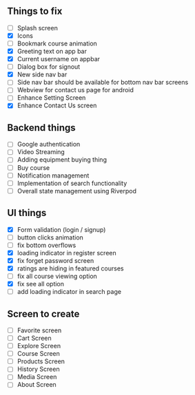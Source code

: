 ## Things to fix

- [ ] Splash screen
- [x] Icons
- [ ] Bookmark course animation
- [x] Greeting text on app bar
- [x] Current username on appbar
- [ ] Dialog box for signout
- [x] New side nav bar
- [ ] Side nav bar should be available for bottom nav bar screens
- [ ] Webview for contact us page for android
- [ ] Enhance Setting Screen
- [x] Enhance Contact Us screen

## Backend things

- [ ] Google authentication
- [ ] Video Streaming
- [ ] Adding equipment buying thing
- [ ] Buy course
- [ ] Notification management
- [ ] Implementation of search functionality
- [ ] Overall state management using Riverpod

## UI things

- [x] Form validation (login / signup)
- [ ] button clicks animation
- [ ] fix bottom overflows
- [x] loading indicator in register screen
- [x] fix forget password screen
- [x] ratings are hiding in featured courses
- [ ] fix all course viewing option
- [x] fix see all option
- [ ] add loading indicator in search page

## Screen to create

- [ ] Favorite screen
- [ ] Cart Screen
- [ ] Explore Screen
- [ ] Course Screen
- [ ] Products Screen
- [ ] History Screen
- [ ] Media Screen
- [ ] About Screen
